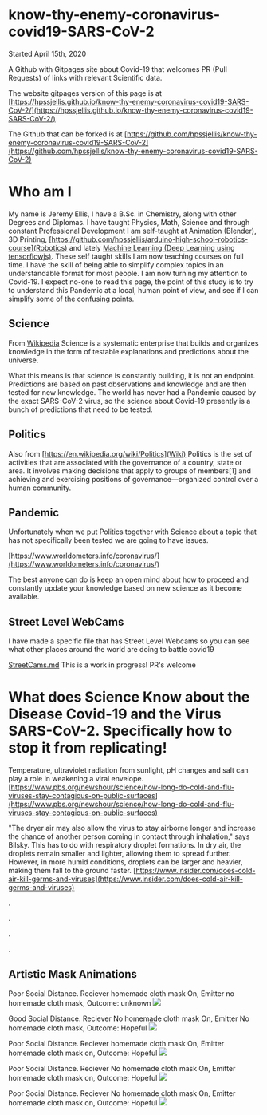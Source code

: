 # know-thy-enemy-coronavirus-covid19-SARS-CoV-2

Started April 15th, 2020

A Github with Gitpages site about Covid-19 that welcomes PR (Pull Requests) of links with relevant Scientific data.

The website gitpages version of this page is at [https://hpssjellis.github.io/know-thy-enemy-coronavirus-covid19-SARS-CoV-2/](https://hpssjellis.github.io/know-thy-enemy-coronavirus-covid19-SARS-CoV-2/)

The Github that can be forked is at [https://github.com/hpssjellis/know-thy-enemy-coronavirus-covid19-SARS-CoV-2](https://github.com/hpssjellis/know-thy-enemy-coronavirus-covid19-SARS-CoV-2)


# Who am I

My name is Jeremy Ellis, I have a B.Sc. in Chemistry, along with other Degrees and Diplomas. I have taught Physics, Math, Science and through constant Professional Development I am self-taught at Animation (Blender), 3D Printing, [https://github.com/hpssjellis/arduino-high-school-robotics-course](Robotics) and lately [Machine Learning (Deep Learning using tensorflowjs)](http://rocksetta.com/tensorflowjs). These self taught skills I am now teaching courses on full time. I have the skill of being able to simplify complex topics in an understandable format for most people. I am now turning my attention to Covid-19. I expect no-one to read this page, the point of this study is to try to understand this Pandemic at a local, human point of view, and see if I can simplify some of the confusing points.

## Science

From [Wikipedia](https://en.wikipedia.org/wiki/Science) Science is a systematic enterprise that builds and organizes knowledge in the form of testable explanations and predictions about the universe.

What this means is that science is constantly building, it is not an endpoint. Predictions are based on past observations and knowledge and are then tested for new knowledge. The world has never had a Pandemic caused by the exact SARS-CoV-2 virus, so the science about Covid-19 presently is a bunch of predictions that need to be tested. 

## Politics

Also from [https://en.wikipedia.org/wiki/Politics](Wiki) Politics is the set of activities that are associated with the governance of a country, state or area. It involves making decisions that apply to groups of members[1] and achieving and exercising positions of governance—organized control over a human community.


## Pandemic

Unfortunately when we put Politics together with Science about a topic that has not specifically been tested we are going to have issues.

[https://www.worldometers.info/coronavirus/](https://www.worldometers.info/coronavirus/)


The best anyone can do is keep an open mind about how to proceed and constantly update your knowledge based on new science as it become available.

## Street Level WebCams

I have made a specific file that has Street Level Webcams so you can see what other places around the world are doing to battle covid19

[StreetCams.md](StreetCams.md)  This is a work in progress! PR's welcome


# What does Science Know about the Disease Covid-19 and the Virus SARS-CoV-2. Specifically how to stop it from replicating!

Temperature, ultraviolet radiation from sunlight, pH changes and salt can play a role in weakening a viral envelope. [https://www.pbs.org/newshour/science/how-long-do-cold-and-flu-viruses-stay-contagious-on-public-surfaces](https://www.pbs.org/newshour/science/how-long-do-cold-and-flu-viruses-stay-contagious-on-public-surfaces)


"The dryer air may also allow the virus to stay airborne longer and increase the chance of another person coming in contact through inhalation," says Bilsky. This has to do with respiratory droplet formations. In dry air, the droplets remain smaller and lighter, allowing them to spread further. However, in more humid conditions, droplets can be larger and heavier, making them fall to the ground faster. [https://www.insider.com/does-cold-air-kill-germs-and-viruses](https://www.insider.com/does-cold-air-kill-germs-and-viruses)


.




.





.





.





## Artistic Mask Animations

Poor Social Distance. Reciever homemade cloth mask On, Emitter no homemade cloth mask, Outcome: unknown
![](gifs/masks-close-other-mask0001-0120.gif)




Good Social Distance. Reciever No homemade cloth mask On, Emitter No homemade cloth mask, Outcome: Hopeful
![](masks-no-6ft-B0001-0120.gif)




Poor Social Distance. Reciever homemade cloth mask On, Emitter homemade cloth mask on, Outcome: Hopeful
![](masks-no-close0001-0120.gif)





Poor Social Distance. Reciever No homemade cloth mask On, Emitter homemade cloth mask on, Outcome: Hopeful
![](masks-with-mask-close-B-one-mask0001-0120.gif)





Poor Social Distance. Reciever No homemade cloth mask On, Emitter homemade cloth mask on, Outcome: Hopeful
![](masks-with-mask-close-B0001-0120.gif)




